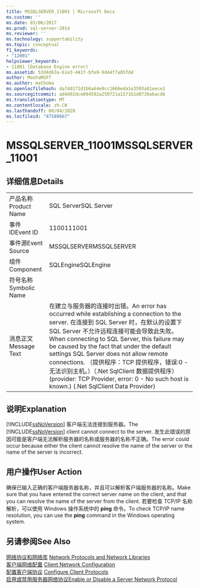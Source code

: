 ```yaml
---
title: MSSQLSERVER_11001 | Microsoft Docs
ms.custom: ''
ms.date: 03/06/2017
ms.prod: sql-server-2014
ms.reviewer: ''
ms.technology: supportability
ms.topic: conceptual
f1_keywords:
- "12001"
helpviewer_keywords:
- 11001 (Database Engine error)
ms.assetid: 53d4d63a-61e3-441f-bfe9-9d44f7a05fd4
author: MashaMSFT
ms.author: mathoma
ms.openlocfilehash: da7dd171d1b6a64e0cc1666eda1e3593a81eece1
ms.sourcegitcommit: ad4d92dce894592a259721a1571b1d8736abacdb
ms.translationtype: MT
ms.contentlocale: zh-CN
ms.lasthandoff: 08/04/2020
ms.locfileid: "87589667"
---
```

# <a name="mssqlserver_11001"></a><span data-ttu-id="c7f5d-102">MSSQLSERVER_11001</span><span class="sxs-lookup"><span data-stu-id="c7f5d-102">MSSQLSERVER_11001</span></span>
    
## <a name="details"></a><span data-ttu-id="c7f5d-103">详细信息</span><span class="sxs-lookup"><span data-stu-id="c7f5d-103">Details</span></span>  
  
|||  
|-|-|  
|<span data-ttu-id="c7f5d-104">产品名称</span><span class="sxs-lookup"><span data-stu-id="c7f5d-104">Product Name</span></span>|<span data-ttu-id="c7f5d-105">SQL Server</span><span class="sxs-lookup"><span data-stu-id="c7f5d-105">SQL Server</span></span>|  
|<span data-ttu-id="c7f5d-106">事件 ID</span><span class="sxs-lookup"><span data-stu-id="c7f5d-106">Event ID</span></span>|<span data-ttu-id="c7f5d-107">11001</span><span class="sxs-lookup"><span data-stu-id="c7f5d-107">11001</span></span>|  
|<span data-ttu-id="c7f5d-108">事件源</span><span class="sxs-lookup"><span data-stu-id="c7f5d-108">Event Source</span></span>|<span data-ttu-id="c7f5d-109">MSSQLSERVER</span><span class="sxs-lookup"><span data-stu-id="c7f5d-109">MSSQLSERVER</span></span>|  
|<span data-ttu-id="c7f5d-110">组件</span><span class="sxs-lookup"><span data-stu-id="c7f5d-110">Component</span></span>|<span data-ttu-id="c7f5d-111">SQLEngine</span><span class="sxs-lookup"><span data-stu-id="c7f5d-111">SQLEngine</span></span>|  
|<span data-ttu-id="c7f5d-112">符号名称</span><span class="sxs-lookup"><span data-stu-id="c7f5d-112">Symbolic Name</span></span>||  
|<span data-ttu-id="c7f5d-113">消息正文</span><span class="sxs-lookup"><span data-stu-id="c7f5d-113">Message Text</span></span>|<span data-ttu-id="c7f5d-114">在建立与服务器的连接时出错。</span><span class="sxs-lookup"><span data-stu-id="c7f5d-114">An error has occurred while establishing a connection to the server.</span></span>  <span data-ttu-id="c7f5d-115">在连接到 SQL Server 时，在默认的设置下 SQL Server 不允许远程连接可能会导致此失败。</span><span class="sxs-lookup"><span data-stu-id="c7f5d-115">When connecting to SQL Server, this failure may be caused by the fact that under the default settings SQL Server does not allow remote connections.</span></span> <span data-ttu-id="c7f5d-116">（提供程序：TCP 提供程序，错误:0 - 无法识别主机。）（.Net SqlClient 数据提供程序）</span><span class="sxs-lookup"><span data-stu-id="c7f5d-116">(provider: TCP Provider, error: 0 - No such host is known.) (.Net SqlClient Data Provider)</span></span>|  
  
## <a name="explanation"></a><span data-ttu-id="c7f5d-117">说明</span><span class="sxs-lookup"><span data-stu-id="c7f5d-117">Explanation</span></span>  
 <span data-ttu-id="c7f5d-118">[!INCLUDE[ssNoVersion](../../includes/ssnoversion-md.md)] 客户端无法连接到服务器。</span><span class="sxs-lookup"><span data-stu-id="c7f5d-118">The [!INCLUDE[ssNoVersion](../../includes/ssnoversion-md.md)] client cannot connect to the server.</span></span> <span data-ttu-id="c7f5d-119">发生此错误的原因可能是客户端无法解析服务器的名称或服务器的名称不正确。</span><span class="sxs-lookup"><span data-stu-id="c7f5d-119">The error could occur because either the client cannot resolve the name of the server or the name of the server is incorrect.</span></span>  
  
## <a name="user-action"></a><span data-ttu-id="c7f5d-120">用户操作</span><span class="sxs-lookup"><span data-stu-id="c7f5d-120">User Action</span></span>  
 <span data-ttu-id="c7f5d-121">确保已输入正确的客户端服务器名称，并且可以解析客户端服务器的名称。</span><span class="sxs-lookup"><span data-stu-id="c7f5d-121">Make sure that you have entered the correct server name on the client, and that you can resolve the name of the server from the client.</span></span> <span data-ttu-id="c7f5d-122">若要检查 TCP/IP 名称解析，可以使用 Windows 操作系统中的 **ping** 命令。</span><span class="sxs-lookup"><span data-stu-id="c7f5d-122">To check TCP/IP name resolution, you can use the **ping** command in the Windows operating system.</span></span>  
  
## <a name="see-also"></a><span data-ttu-id="c7f5d-123">另请参阅</span><span class="sxs-lookup"><span data-stu-id="c7f5d-123">See Also</span></span>  
 <span data-ttu-id="c7f5d-124">[网络协议和网络库](../../sql-server/install/network-protocols-and-network-libraries.md) </span><span class="sxs-lookup"><span data-stu-id="c7f5d-124">[Network Protocols and Network Libraries](../../sql-server/install/network-protocols-and-network-libraries.md) </span></span>  
 <span data-ttu-id="c7f5d-125">[客户端网络配置](../../database-engine/configure-windows/client-network-configuration.md) </span><span class="sxs-lookup"><span data-stu-id="c7f5d-125">[Client Network Configuration](../../database-engine/configure-windows/client-network-configuration.md) </span></span>  
 <span data-ttu-id="c7f5d-126">[配置客户端协议](../../database-engine/configure-windows/configure-client-protocols.md) </span><span class="sxs-lookup"><span data-stu-id="c7f5d-126">[Configure Client Protocols](../../database-engine/configure-windows/configure-client-protocols.md) </span></span>  
 [<span data-ttu-id="c7f5d-127">启用或禁用服务器网络协议</span><span class="sxs-lookup"><span data-stu-id="c7f5d-127">Enable or Disable a Server Network Protocol</span></span>](../../database-engine/configure-windows/enable-or-disable-a-server-network-protocol.md)  
  
  

